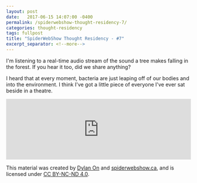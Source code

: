 ```yaml
---
layout: post
date:   2017-06-15 14:07:00 -0400
permalink: /spiderwebshow-thought-residency-7/
categories: thought-residency
tags: fullpost
title: "SpiderWebShow Thought Residency - #7"
excerpt_separator: <!--more-->
---
```


I'm listening to a real-time audio stream of the sound a tree makes falling in the forest. If you hear it too, did we share anything?

I heard that at every moment, bacteria are just leaping off of our bodies and into the environment. I think I've got a little piece of everyone I've ever sat beside in a theatre.

<!--more-->

<iframe width="100%" height="166" scrolling="no" frameborder="no" src="https://w.soundcloud.com/player/?url=https%3A//api.soundcloud.com/tracks/328230556&amp;color=ff5500&amp;auto_play=false&amp;hide_related=false&amp;show_comments=true&amp;show_user=true&amp;show_reposts=false"></iframe>

<p class="small">
  This material was created by <a href="https://dylanon.com/">Dylan On</a> and <a href="https://spiderwebshow.ca/">spiderwebshow.ca</a>, 
  and is licensed under <a href="https://creativecommons.org/licenses/by-nc-nd/4.0/">CC BY-NC-ND 4.0</a>.
</p>